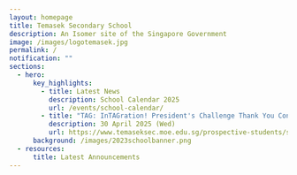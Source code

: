 ```yaml
---
layout: homepage
title: Temasek Secondary School
description: An Isomer site of the Singapore Government
image: /images/logotemasek.jpg
permalink: /
notification: ""
sections:
  - hero:
      key_highlights:
        - title: Latest News
          description: School Calendar 2025
          url: /events/school-calendar/
        - title: "TAG: InTAGration! President's Challenge Thank You Concert"
          description: 30 April 2025 (Wed)
          url: https://www.temaseksec.moe.edu.sg/prospective-students/sec-1-admissions-2025/
      background: /images/2023schoolbanner.png
  - resources:
      title: Latest Announcements
---
```

